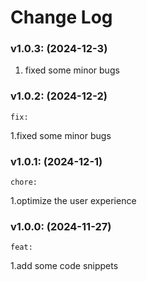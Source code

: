 # Change Log

### v1.0.3: (2024-12-3)

1. fixed some minor bugs

### v1.0.2: (2024-12-2)

`fix:`

1.fixed some minor bugs

### v1.0.1: (2024-12-1)

`chore:`

1.optimize the user experience

### v1.0.0: (2024-11-27)

`feat:`

1.add some code snippets
